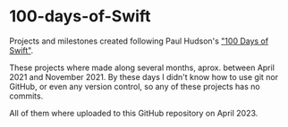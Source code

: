# 100-days-of-Swift
Projects and milestones created following Paul Hudson's ["100 Days of Swift"](https://www.hackingwithswift.com/100).

These projects where made along several months, aprox. between April 2021 and November 2021.
By these days I didn't know how to use git nor GitHub, or even any version control, so any of these projects has no commits.

All of them where uploaded to this GitHub repository on April 2023.

